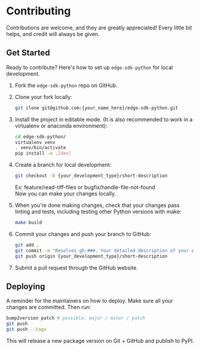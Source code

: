 # Contributing

Contributions are welcome, and they are greatly appreciated! Every little bit
helps, and credit will always be given.

## Get Started

Ready to contribute? Here's how to set up `edge-sdk-python` for local development.

1. Fork the `edge-sdk-python` repo on GitHub.

2. Clone your fork locally:

    ```bash
    git clone git@github.com:{your_name_here}/edge-sdk-python.git
    ```

3. Install the project in editable mode. (It is also recommended to work in a virtualenv or anaconda environment):

    ```bash
    cd edge-sdk-python/
    virtualenv venv
    . venv/bin/activate
    pip install -e .[dev]
    ```

4. Create a branch for local development:

    ```bash
    git checkout -b {your_development_type}/short-description
    ```

    Ex: feature/read-tiff-files or bugfix/handle-file-not-found<br>
    Now you can make your changes locally.

5. When you're done making changes, check that your changes pass linting and
   tests, including testing other Python versions with make:

    ```bash
    make build
    ```

6. Commit your changes and push your branch to GitHub:

    ```bash
    git add .
    git commit -m "Resolves gh-###. Your detailed description of your changes."
    git push origin {your_development_type}/short-description
    ```

7. Submit a pull request through the GitHub website.

## Deploying

A reminder for the maintainers on how to deploy.
Make sure all your changes are committed.
Then run:

```bash
bump2version patch # possible: major / minor / patch
git push
git push --tags
```

This will release a new package version on Git + GitHub and publish to PyPI.
